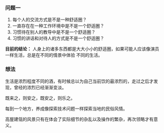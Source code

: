### 问题一
1. 每个人的交流方式是不是一种舒适圈？
2. 一直存在在一种工作环境中是不是一个舒适圈？
3. 习惯待在别人的教导中是不是一个舒适圈？
4. 习惯的讲话和对待人的方式是不是一个舒适圈？

<b>目前的结论：</b>
人身上的诸多东西都是大大小小的舒适圈，如果可能人应该像演员一样生活，总是在不同的情景中体验
不同的生活。


### 想法
生活是浓烈程度不同的酒，有时候总以为自己当前饮的最浓烈的，走过之后才发现，曾经的浓烈已经渐渐变淡。


既来之，则安之，既安之，则乐之。


每到一个地方，养成像探索技术问题一样探索当地的民俗风情。


高屋建瓴的风景只有在体会了实际细节的杂乱以及操作的繁杂，再次领略才有意义。

